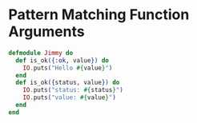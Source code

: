 # Pattern Matching Function Arguments
```elixir
defmodule Jimmy do
  def is_ok({:ok, value}) do
    IO.puts("Hello #{value}")
  end
  def is_ok({status, value}) do
    IO.puts("status: #{status}")
    IO.puts("value: #{value}")
  end
end
```
